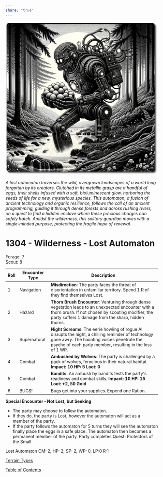 ```yaml
---
share: "true"
---
```

![lost-automaton](../lost-automaton.png)

*A lost automaton traverses the wild, overgrown landscapes of a world long forgotten by its creators. Clutched in its metallic grasp are a handful of eggs, their shells infused with a soft, bioluminescent glow, harboring the seeds of life for a new, mysterious species. This automaton, a fusion of ancient technology and organic resilience, follows the call of an ancient programming, guiding it through dense forests and across rushing rivers, on a quest to find a hidden enclave where these precious charges can safely hatch. Amidst the wilderness, this solitary guardian moves with a single-minded purpose, protecting the fragile hope of renewal.*  

# 1304 - Wilderness - Lost Automaton

Forage: 7    
Scout: 8    

| Roll | Encounter Type | Description                                                                                                                                                                                                      |
| ---- | -------------- | ---------------------------------------------------------------------------------------------------------------------------------------------------------------------------------------------------------------- |
| 1    | Navigation     | **Misdirection**: The party faces the threat of disorientation in unfamiliar territory. Spend 1 R of they find themselves Lost.                                                                                  |
| 2    | Hazard         | **Thorn Brush Encounter**: Venturing through dense vegetation leads to an unexpected encounter with a thorn brush. If not chosen by scouting modifier, the party suffers 1 damage from the sharp, hidden thorns. |
| 3    | Supernatural   | **Night Screams**: The eerie howling of rogue AI disrupts the night, a chilling reminder of technology gone awry. The haunting voices penetrate the psyche of each party member, resulting in the loss of 1 WP.  |
| 4    | Combat         | **Ambushed by Wolves**: The party is challenged by a pack of wolves, ferocious in their natural habitat. **Impact: 10 HP: 5 Loot: 0**                                                                            |
| 5    | Combat         | **Bandits**: An ambush by bandits tests the party's readiness and combat skills. **Impact: 10 HP: 15 Loot: +2, 50 Gold**                                                                                         |
| 6    | BUGS!          | Bugs get into your supplies. Expend one Ration.                                                                                                                                                                  |

**Special Encounter - Not Lost, but Seeking**
- The party may choose to follow the automaton.
- If they do, the party is Lost, however the automaton will act as a member of the party.
- If the party follows the automaton for 5 turns they will see the automaton finally place the eggs in a safe place. The automaton then becomes a permanent member of the party. Party completes Quest: Protectors of the Small

Lost Automaton CM: 2, HP: 2, SP: 2, WP: 0, LP:0 R:1

[Terrain Types](./Terrain-Types.html)    
    
[Table of Contents](./Table-of-Contents.html)